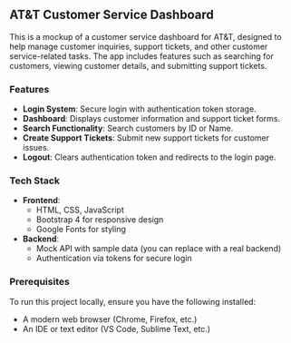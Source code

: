 ## AT&T Customer Service Dashboard

This is a mockup of a customer service dashboard for AT&T, designed to help manage customer inquiries, support tickets, and other customer service-related tasks. The app includes features such as searching for customers, viewing customer details, and submitting support tickets.

### Features
- **Login System**: Secure login with authentication token storage.
- **Dashboard**: Displays customer information and support ticket forms.
- **Search Functionality**: Search customers by ID or Name.
- **Create Support Tickets**: Submit new support tickets for customer issues.
- **Logout**: Clears authentication token and redirects to the login page.

### Tech Stack
- **Frontend**:
  - HTML, CSS, JavaScript
  - Bootstrap 4 for responsive design
  - Google Fonts for styling
- **Backend**:
  - Mock API with sample data (you can replace with a real backend)
  - Authentication via tokens for secure login

### Prerequisites
To run this project locally, ensure you have the following installed:
- A modern web browser (Chrome, Firefox, etc.)
- An IDE or text editor (VS Code, Sublime Text, etc.)
